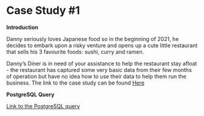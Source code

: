 # Case Study #1
**Introduction**

Danny seriously loves Japanese food so in the beginning of 2021, he decides to embark upon a risky venture and opens up a cute little restaurant that sells his 3 favourite foods: sushi, curry and ramen.

Danny’s Diner is in need of your assistance to help the restaurant stay afloat - the restaurant has captured some very basic data from their few months of operation but have no idea how to use their data to help them run the business.
The link to the case study can be found [Here](https://8weeksqlchallenge.com/case-study-1/)

**PostgreSQL Query**

[Link to the PostgreSQL query](https://github.com/Julie-Odhiambo/8Weekchallenge/blob/main/DannyDinner.sql)
